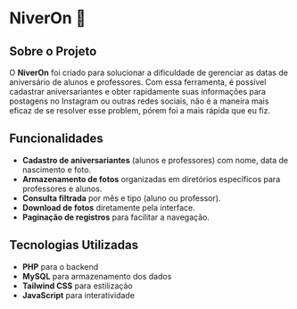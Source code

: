 # NiverOn 🎉

## Sobre o Projeto
O **NiverOn** foi criado para solucionar a dificuldade de gerenciar as datas de aniversário de alunos e professores. Com essa ferramenta, é possível cadastrar aniversariantes e obter rapidamente suas informações para postagens no Instagram ou outras redes sociais, não é a maneira mais eficaz de se resolver esse problem, pórem foi a mais rápida que eu fiz.

## Funcionalidades
- **Cadastro de aniversariantes** (alunos e professores) com nome, data de nascimento e foto.
- **Armazenamento de fotos** organizadas em diretórios específicos para professores e alunos.
- **Consulta filtrada** por mês e tipo (aluno ou professor).
- **Download de fotos** diretamente pela interface.
- **Paginação de registros** para facilitar a navegação.

## Tecnologias Utilizadas
- **PHP** para o backend
- **MySQL** para armazenamento dos dados
- **Tailwind CSS** para estilização
- **JavaScript** para interatividade



